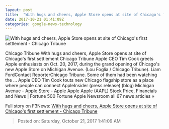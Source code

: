 ```yaml
---
layout: post
title:  "With hugs and cheers, Apple Store opens at site of Chicago's first settlement - Chicago Tribune"
date: 2017-10-21 01:41:09Z
categories: google-news-technology
---
```


![With hugs and cheers, Apple Store opens at site of Chicago's first settlement - Chicago Tribune](http://www.trbimg.com/img-59eaa50f/turbine/ct-apple-store-opening-crowds-20171020)

Chicago Tribune With hugs and cheers, Apple Store opens at site of Chicago's first settlement Chicago Tribune Apple CEO Tim Cook greets Apple enthusiasts on Oct. 20, 2017, during the grand opening of Chicago's new Apple Store on Michigan Avenue. (Lou Foglia / Chicago Tribune). Liam FordContact ReporterChicago Tribune. Some of them had been watching the ... Apple CEO Tim Cook touts new Chicago flagship store as a place where people can connect AppleInsider (press release) (blog) Michigan Avenue - Apple Store - Apple Apple Apple (AAPL) Stock Price, Financials and News | Fortune 500 Fortune Apple Newsroom all 67 news articles »


Full story on F3News: [With hugs and cheers, Apple Store opens at site of Chicago's first settlement - Chicago Tribune](http://www.f3nws.com/n/zCRHV)

> Posted on: Saturday, October 21, 2017 1:41:09 AM
